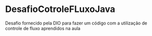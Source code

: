 # DesafioCotroleFLuxoJava
Desafio fornecido pela DIO para fazer um código com a utilização de controle de fluxo aprendidos na aula
